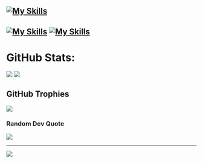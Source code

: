 

[![My Skills](https://skillicons.dev/icons?i=linux,bash,zsh,c,cpp,py,git,github,discord,bots,sqlite,neovim,rust,&perline=5)](https://skillicons.dev)
--
[![My Skills](https://skillicons.dev/icons?i=html,css,js,bootstrap,jquery,unity,django,ai,arduino,java,cs,bash,linux&perline=5)](https://skillicons.dev)
[![My Skills](https://skillicons.dev/icons?i=photoshop,unity,js,vue,java,cpp,cs,kotlin,django,&perline=5)](https://skillicons.dev)
---

# GitHub Stats:

![](https://github-readme-streak-stats.herokuapp.com/?user=maverik-io&theme=monokai&hide_border=true) ![](https://github-readme-stats.vercel.app/api/top-langs/?username=maverik-io&theme=monokai&hide_border=true&include_all_commits=true&count_private=true&layout=compact)

## GitHub Trophies
![](https://github-profile-trophy.vercel.app/?username=maverik-io&theme=monokai&noame=true&no-bg=false&margin-w=5)

### Random Dev Quote
![](https://quotes-github-readme.vercel.app/api?type=horizontal&theme=monokai)

---
![](https://www.codewars.com/users/maverik-io/badges/large)
